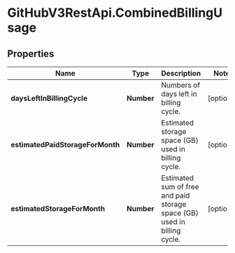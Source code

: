 # GitHubV3RestApi.CombinedBillingUsage

## Properties

Name | Type | Description | Notes
------------ | ------------- | ------------- | -------------
**daysLeftInBillingCycle** | **Number** | Numbers of days left in billing cycle. | [optional] 
**estimatedPaidStorageForMonth** | **Number** | Estimated storage space (GB) used in billing cycle. | [optional] 
**estimatedStorageForMonth** | **Number** | Estimated sum of free and paid storage space (GB) used in billing cycle. | [optional] 


